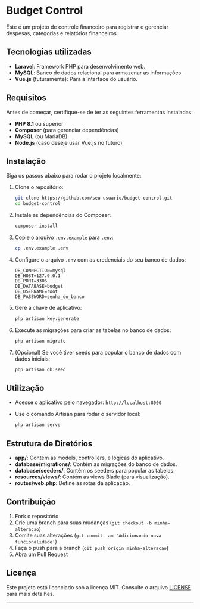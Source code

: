 # Budget Control

Este é um projeto de controle financeiro para registrar e gerenciar despesas, categorias e relatórios financeiros.

## Tecnologias utilizadas

- **Laravel**: Framework PHP para desenvolvimento web.
- **MySQL**: Banco de dados relacional para armazenar as informações.
- **Vue.js** (futuramente): Para a interface do usuário.

## Requisitos

Antes de começar, certifique-se de ter as seguintes ferramentas instaladas:

- **PHP 8.1** ou superior
- **Composer** (para gerenciar dependências)
- **MySQL** (ou MariaDB)
- **Node.js** (caso deseje usar Vue.js no futuro)

## Instalação

Siga os passos abaixo para rodar o projeto localmente:

1. Clone o repositório:

   ```bash
   git clone https://github.com/seu-usuario/budget-control.git
   cd budget-control
   ```

2. Instale as dependências do Composer:

   ```bash
   composer install
   ```

3. Copie o arquivo `.env.example` para `.env`:

   ```bash
   cp .env.example .env
   ```

4. Configure o arquivo `.env` com as credenciais do seu banco de dados:

   ```dotenv
   DB_CONNECTION=mysql
   DB_HOST=127.0.0.1
   DB_PORT=3306
   DB_DATABASE=budget
   DB_USERNAME=root
   DB_PASSWORD=senha_do_banco
   ```

5. Gere a chave de aplicativo:

   ```bash
   php artisan key:generate
   ```

6. Execute as migrações para criar as tabelas no banco de dados:

   ```bash
   php artisan migrate
   ```

7. (Opcional) Se você tiver seeds para popular o banco de dados com dados iniciais:

   ```bash
   php artisan db:seed
   ```

## Utilização

- Acesse o aplicativo pelo navegador: `http://localhost:8000`
- Use o comando Artisan para rodar o servidor local:

   ```bash
   php artisan serve
   ```

## Estrutura de Diretórios

- **app/**: Contém as models, controllers, e lógicas do aplicativo.
- **database/migrations/**: Contém as migrações do banco de dados.
- **database/seeders/**: Contém os seeders para popular as tabelas.
- **resources/views/**: Contém as views Blade (para visualização).
- **routes/web.php**: Define as rotas da aplicação.

## Contribuição

1. Fork o repositório
2. Crie uma branch para suas mudanças (`git checkout -b minha-alteracao`)
3. Comite suas alterações (`git commit -am 'Adicionando nova funcionalidade'`)
4. Faça o push para a branch (`git push origin minha-alteracao`)
5. Abra um Pull Request

## Licença

Este projeto está licenciado sob a licença MIT. Consulte o arquivo [LICENSE](LICENSE) para mais detalhes.

---
